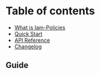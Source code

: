 # Table of contents

* [What is Iam-Policies](README.md)
* [Quick Start](<README (1).md>)
* [API Reference](index.md)
* [Changelog](changelog.md)

## Guide
